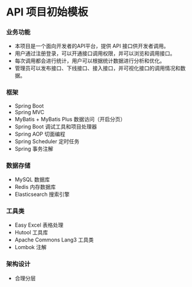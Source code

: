 # API 项目初始模板

### 业务功能
- 本项目是一个面向开发者的API平台，提供 API 接口供开发者调用。
- 用户通过注册登录，可以开通接口调用权限，并可以浏览和调用接口。
- 每次调用都会进行‌统计，用户可以根据统计数据进行分析和优化。
- 管理员可以发布接口、下线接口、接入接口，并可视化接口的调用情况和数据。


### 框架 

- Spring Boot
- Spring MVC
- MyBatis + MyBatis Plus 数据访问（开启分页）
- Spring Boot 调试工具和项目处理器
- Spring AOP 切面编程
- Spring Scheduler 定时任务
- Spring 事务注解

### 数据存储

- MySQL 数据库
- Redis 内存数据库
- Elasticsearch 搜索引擎

### 工具类

- Easy Excel 表格处理
- Hutool 工具库
- Apache Commons Lang3 工具类
- Lombok 注解


### 架构设计

- 合理分层




